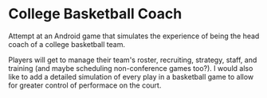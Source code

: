 # College Basketball Coach

Attempt at an Android game that simulates the experience of being the head coach of a college basketball team.

Players will get to manage their team's roster, recruiting, strategy, staff, and training (and maybe scheduling non-conference games too?).
I would also like to add a detailed simulation of every play in a basketball game to allow for greater control of performace on the court.
